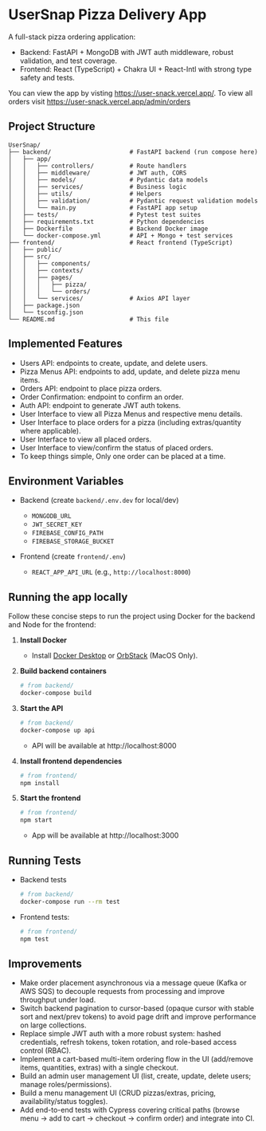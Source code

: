 # UserSnap Pizza Delivery App

A full-stack pizza ordering application:
- Backend: FastAPI + MongoDB with JWT auth middleware, robust validation, and test coverage.
- Frontend: React (TypeScript) + Chakra UI + React-Intl with strong type safety and tests.

You can view the app by visting https://user-snack.vercel.app/. To view all orders visit https://user-snack.vercel.app/admin/orders

## Project Structure

```
UserSnap/
├── backend/                      # FastAPI backend (run compose here)
│   ├── app/
│   │   ├── controllers/          # Route handlers
│   │   ├── middleware/           # JWT auth, CORS
│   │   ├── models/               # Pydantic data models
│   │   ├── services/             # Business logic
│   │   ├── utils/                # Helpers
│   │   ├── validation/           # Pydantic request validation models
│   │   └── main.py               # FastAPI app setup
│   ├── tests/                    # Pytest test suites
│   ├── requirements.txt          # Python dependencies
│   ├── Dockerfile                # Backend Docker image
│   └── docker-compose.yml        # API + Mongo + test services
├── frontend/                     # React frontend (TypeScript)
│   ├── public/
│   ├── src/
│   │   ├── components/
│   │   ├── contexts/
│   │   ├── pages/
│   │   │   ├── pizza/
│   │   │   └── orders/
│   │   └── services/             # Axios API layer
│   ├── package.json
│   └── tsconfig.json
└── README.md                     # This file
```

## Implemented Features
- Users API: endpoints to create, update, and delete users.
- Pizza Menus API: endpoints to add, update, and delete pizza menu items.
- Orders API: endpoint to place pizza orders.
- Order Confirmation: endpoint to confirm an order.
- Auth API: endpoint to generate JWT auth tokens.
- User Interface to view all Pizza Menus and respective menu details.
- User Interface to place orders for a pizza (including extras/quantity where applicable).
- User Interface to view all placed orders.
- User Interface to view/confirm the status of placed orders.
- To keep things simple, Only one order can be placed at a time.

## Environment Variables

- Backend (create `backend/.env.dev` for local/dev)
  - `MONGODB_URL`
  - `JWT_SECRET_KEY`
  - `FIREBASE_CONFIG_PATH`
  - `FIREBASE_STORAGE_BUCKET`

- Frontend (create `frontend/.env`)
  - `REACT_APP_API_URL` (e.g., `http://localhost:8000`)

## Running the app locally

Follow these concise steps to run the project using Docker for the backend and Node for the frontend:

1. __Install Docker__
   - Install [Docker Desktop](https://www.docker.com/products/docker-desktop/) or [OrbStack](https://orbstack.dev/) (MacOS Only).

2. __Build backend containers__
   ```bash
   # from backend/
   docker-compose build
   ```

3. __Start the API__
   ```bash
   # from backend/
   docker-compose up api
   ```
   - API will be available at http://localhost:8000

4. __Install frontend dependencies__
   ```bash
   # from frontend/
   npm install
   ```

5. __Start the frontend__
   ```bash
   # from frontend/
   npm start
   ```
   - App will be available at http://localhost:3000

## Running Tests

- Backend tests
    ```bash
    # from backend/
    docker-compose run --rm test
    ```

- Frontend tests:
  ```bash
  # from frontend/
  npm test
  ```

## Improvements

- Make order placement asynchronous via a message queue (Kafka or AWS SQS) to decouple requests from processing and improve throughput under load.
- Switch backend pagination to cursor-based (opaque cursor with stable sort and next/prev tokens) to avoid page drift and improve performance on large collections.
- Replace simple JWT auth with a more robust system: hashed credentials, refresh tokens, token rotation, and role-based access control (RBAC).
- Implement a cart-based multi-item ordering flow in the UI (add/remove items, quantities, extras) with a single checkout.
- Build an admin user management UI (list, create, update, delete users; manage roles/permissions).
- Build a menu management UI (CRUD pizzas/extras, pricing, availability/status toggles).
- Add end-to-end tests with Cypress covering critical paths (browse menu → add to cart → checkout → confirm order) and integrate into CI.
  
